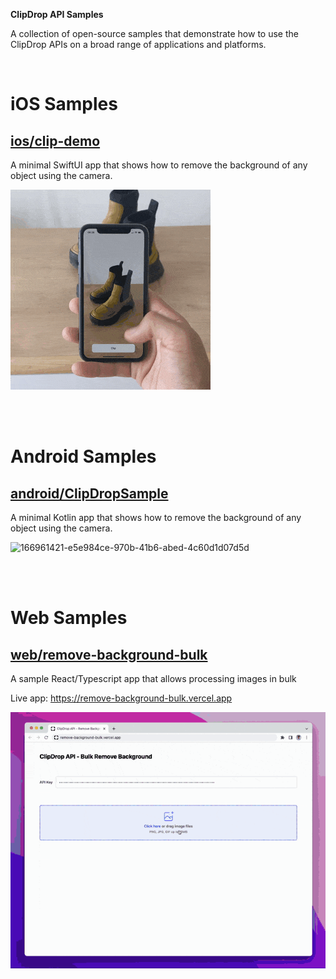 **ClipDrop API Samples**

A collection of open-source samples that demonstrate how to use the ClipDrop APIs on a broad range of applications and platforms.

<br/>

# iOS Samples

## [ios/clip-demo](iOS/clip-demo)

A minimal SwiftUI app that shows how to remove the background of any object using the camera.

![remove-background-bulk](docs/clip-ios.gif)

<br/>
<br/>

# Android Samples

## [android/ClipDropSample](android/ClipDropSample)

A minimal Kotlin app that shows how to remove the background of any object using the camera.

![166961421-e5e984ce-970b-41b6-abed-4c60d1d07d5d](https://user-images.githubusercontent.com/144372/167087847-18be1215-093b-4b4b-9d6d-40a0e4c34405.gif)

<br/>
<br/>

# Web Samples

## [web/remove-background-bulk](web/remove-background-bulk)

A sample React/Typescript app that allows processing images in bulk

Live app: https://remove-background-bulk.vercel.app

![remove-background-bulk](docs/bulk.gif)
